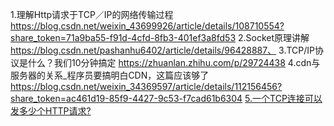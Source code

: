 1.理解Http请求于TCP／IP的网络传输过程 https://blog.csdn.net/weixin_43699926/article/details/108710554?share_token=71a9ba55-f91d-4cfd-8fb3-401ef3a8fd53
2.Socket原理讲解 https://blog.csdn.net/pashanhu6402/article/details/96428887、
3.TCP/IP协议是什么？我们10分钟搞定 https://zhuanlan.zhihu.com/p/29724438
4.cdn与服务器的关系_程序员要搞明白CDN，这篇应该够了 https://blog.csdn.net/weixin_34369597/article/details/112156456?share_token=ac461d19-85f9-4427-9c53-f7cad61b6304
[5.一个TCP连接可以发多少个HTTP请求?](https://blog.csdn.net/qq9808/article/details/104865940?spm=1001.2014.3001.5501)
